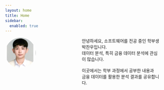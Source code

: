 ```yaml
---
layout: home
title: Home
sidebar:
  enabled: true
---
```


<div style="
    display: grid;
    grid-template-columns: auto 150px 1fr;
    align-items: start;
    gap: 0;
    margin-bottom: 1rem;
  ">
  <!-- 1) 프로필 이미지 (첫번째 컬럼) -->
  <img src="/assets/images/me.jpg" alt="프로필"
       style="
         width: 100px;
         height: 100px;
         object-fit: cover;
         border-radius: 50%;
       " />

  <!-- 2) 빈 컬럼 (150px 고정 여백) -->
  <div></div>

  <!-- 3) 본문 텍스트 (세번째 컬럼) -->
  <div>
    안녕하세요, 소프트웨어를 전공 중인 학부생 박찬우입니다.<br>
    데이터 분석, 특히 금융 데이터 분석에 관심이 많습니다.<br><br>
    이곳에서는 학부 과정에서 공부한 내용과<br>
    금융 데이터를 활용한 분석 결과를 공유합니다.
  </div>
</div>

<!-- Recent Posts 섹션은 그대로 -->
